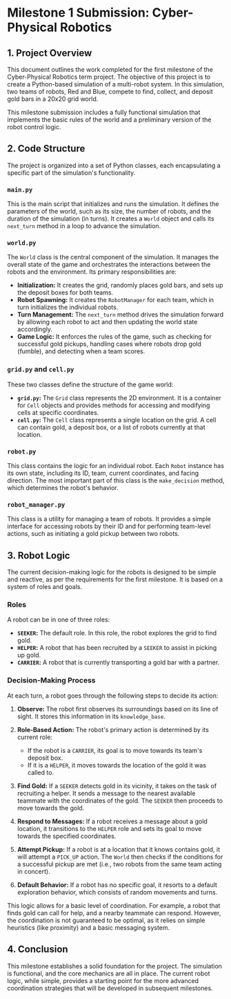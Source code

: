 # Milestone 1 Submission: Cyber-Physical Robotics

## 1. Project Overview

This document outlines the work completed for the first milestone of the Cyber-Physical Robotics term project. The objective of this project is to create a Python-based simulation of a multi-robot system. In this simulation, two teams of robots, Red and Blue, compete to find, collect, and deposit gold bars in a 20x20 grid world.

This milestone submission includes a fully functional simulation that implements the basic rules of the world and a preliminary version of the robot control logic.

## 2. Code Structure

The project is organized into a set of Python classes, each encapsulating a specific part of the simulation's functionality.

### `main.py`

This is the main script that initializes and runs the simulation. It defines the parameters of the world, such as its size, the number of robots, and the duration of the simulation (in turns). It creates a `World` object and calls its `next_turn` method in a loop to advance the simulation.

### `world.py`

The `World` class is the central component of the simulation. It manages the overall state of the game and orchestrates the interactions between the robots and the environment. Its primary responsibilities are:

-   **Initialization:** It creates the grid, randomly places gold bars, and sets up the deposit boxes for both teams.
-   **Robot Spawning:** It creates the `RobotManager` for each team, which in turn initializes the individual robots.
-   **Turn Management:** The `next_turn` method drives the simulation forward by allowing each robot to act and then updating the world state accordingly.
-   **Game Logic:** It enforces the rules of the game, such as checking for successful gold pickups, handling cases where robots drop gold (fumble), and detecting when a team scores.

### `grid.py` and `cell.py`

These two classes define the structure of the game world:

-   **`grid.py`:** The `Grid` class represents the 2D environment. It is a container for `Cell` objects and provides methods for accessing and modifying cells at specific coordinates.
-   **`cell.py`:** The `Cell` class represents a single location on the grid. A cell can contain gold, a deposit box, or a list of robots currently at that location.

### `robot.py`

This class contains the logic for an individual robot. Each `Robot` instance has its own state, including its ID, team, current coordinates, and facing direction. The most important part of this class is the `make_decision` method, which determines the robot's behavior.

### `robot_manager.py`

This class is a utility for managing a team of robots. It provides a simple interface for accessing robots by their ID and for performing team-level actions, such as initiating a gold pickup between two robots.

## 3. Robot Logic

The current decision-making logic for the robots is designed to be simple and reactive, as per the requirements for the first milestone. It is based on a system of roles and goals.

### Roles

A robot can be in one of three roles:

-   **`SEEKER`:** The default role. In this role, the robot explores the grid to find gold.
-   **`HELPER`:** A robot that has been recruited by a `SEEKER` to assist in picking up gold.
-   **`CARRIER`:** A robot that is currently transporting a gold bar with a partner.

### Decision-Making Process

At each turn, a robot goes through the following steps to decide its action:

1.  **Observe:** The robot first observes its surroundings based on its line of sight. It stores this information in its `knowledge_base`.

2.  **Role-Based Action:** The robot's primary action is determined by its current role:
    -   If the robot is a `CARRIER`, its goal is to move towards its team's deposit box.
    -   If it is a `HELPER`, it moves towards the location of the gold it was called to.

3.  **Find Gold:** If a `SEEKER` detects gold in its vicinity, it takes on the task of recruiting a helper. It sends a message to the nearest available teammate with the coordinates of the gold. The `SEEKER` then proceeds to move towards the gold.

4.  **Respond to Messages:** If a robot receives a message about a gold location, it transitions to the `HELPER` role and sets its goal to move towards the specified coordinates.

5.  **Attempt Pickup:** If a robot is at a location that it knows contains gold, it will attempt a `PICK_UP` action. The `World` then checks if the conditions for a successful pickup are met (i.e., two robots from the same team acting in concert).

6.  **Default Behavior:** If a robot has no specific goal, it resorts to a default exploration behavior, which consists of random movements and turns.

This logic allows for a basic level of coordination. For example, a robot that finds gold can call for help, and a nearby teammate can respond. However, the coordination is not guaranteed to be optimal, as it relies on simple heuristics (like proximity) and a basic messaging system.

## 4. Conclusion

This milestone establishes a solid foundation for the project. The simulation is functional, and the core mechanics are all in place. The current robot logic, while simple, provides a starting point for the more advanced coordination strategies that will be developed in subsequent milestones.